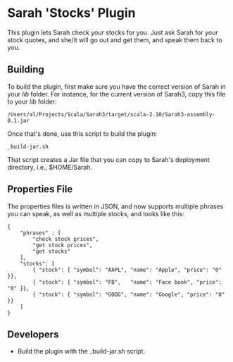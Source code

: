 Sarah 'Stocks' Plugin
=====================

This plugin lets Sarah check your stocks for you. Just ask
Sarah for your stock quotes, and she/it will go out and get them,
and speak them back to you.


Building
--------

To build the plugin, first make sure you have the correct version of
Sarah in your _lib_ folder. For instance, for the current version of
Sarah3, copy this file to your _lib_ folder:

    /Users/al/Projects/Scala/Sarah3/target/scala-2.10/Sarah3-assembly-0.1.jar

Once that's done, use this script to build the plugin:

    _build-jar.sh

That script creates a Jar file that you can copy to Sarah's deployment
directory, i.e., $HOME/Sarah.


Properties File
---------------

The properties files is written in JSON, and now supports multiple
phrases you can speak, as well as multiple stocks, and looks like this:

    {
        "phrases" : [
            "check stock prices", 
            "get stock prices", 
            "get stocks"
        ],
        "stocks": [
            { "stock": { "symbol": "AAPL", "name": "Apple", "price": "0" }},
            { "stock": { "symbol": "FB",   "name": "Face book", "price": "0" }},
            { "stock": { "symbol": "GOOG", "name": "Google", "price": "0" }}
        ]
    }



Developers
----------

* Build the plugin with the _build-jar.sh script.

